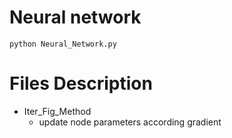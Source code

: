 # Neural network

```
python Neural_Network.py
```


# Files Description
- Iter_Fig_Method
	- update node parameters according gradient